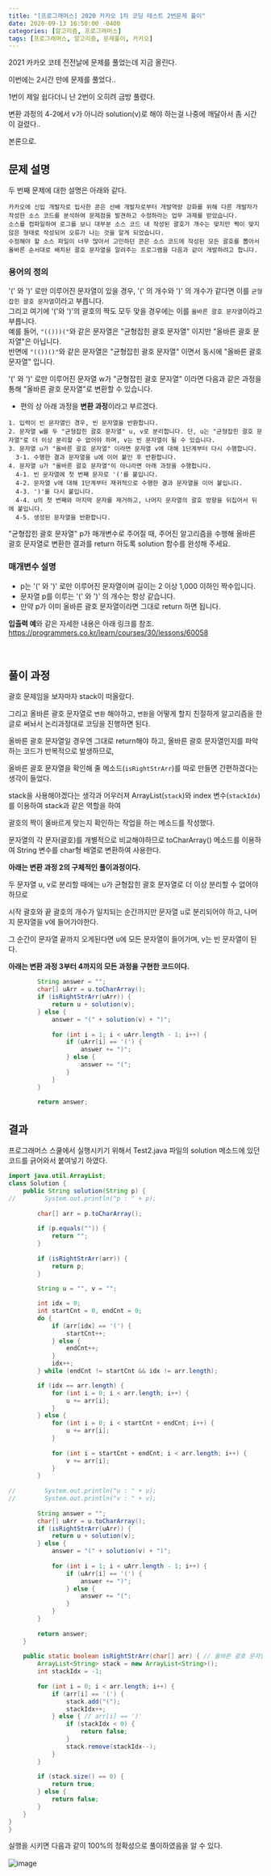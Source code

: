 ```yaml
---
title: "[프로그래머스] 2020 카카오 1차 코딩 테스트 2번문제 풀이"
date: 2020-09-13 16:50:00 -0400
categories: [알고리즘, 프로그래머스]
tags: [프로그래머스, 알고리즘, 문제풀이, 카카오]
--- 
```


2021 카카오 코테 전전날에 문제를 풀었는데 지금 올린다.  

이번에는 2시간 만에 문제를 풀었다..

1번이 제일 쉽다더니 난 2번이 오히려 금방 풀렸다.  

변환 과정의 4-2에서 v가 아니라 solution(v)로 해야 하는걸 나중에 깨달아서 좀 시간이 걸렸다..    

본론으로.  

## 문제 설명  
두 번째 문제에 대한 설명은 아래와 같다.  
```
카카오에 신입 개발자로 입사한 콘은 선배 개발자로부터 개발역량 강화를 위해 다른 개발자가 작성한 소스 코드를 분석하여 문제점을 발견하고 수정하라는 업무 과제를 받았습니다.  
소스를 컴파일하여 로그를 보니 대부분 소스 코드 내 작성된 괄호가 개수는 맞지만 짝이 맞지 않은 형태로 작성되어 오류가 나는 것을 알게 되었습니다.  
수정해야 할 소스 파일이 너무 많아서 고민하던 콘은 소스 코드에 작성된 모든 괄호를 뽑아서 올바른 순서대로 배치된 괄호 문자열을 알려주는 프로그램을 다음과 같이 개발하려고 합니다.  
```
### 용어의 정의  
'(' 와 ')' 로만 이루어진 문자열이 있을 경우, '(' 의 개수와 ')' 의 개수가 같다면 이를 `균형잡힌 괄호 문자열`이라고 부릅니다.  
그리고 여기에 '('와 ')'의 괄호의 짝도 모두 맞을 경우에는 이를 `올바른 괄호 문자열`이라고 부릅니다.  
예를 들어, `"(()))("`와 같은 문자열은 "균형잡힌 괄호 문자열" 이지만 "올바른 괄호 문자열"은 아닙니다.  
반면에 `"(())()"`와 같은 문자열은 "균형잡힌 괄호 문자열" 이면서 동시에 "올바른 괄호 문자열" 입니다.  

'(' 와 ')' 로만 이루어진 문자열 w가 "균형잡힌 괄호 문자열" 이라면 다음과 같은 과정을 통해 "올바른 괄호 문자열"로 변환할 수 있습니다.  

* 편의 상 아래 과정을 **변환 과정**이라고 부르겠다.  
```
1. 입력이 빈 문자열인 경우, 빈 문자열을 반환합니다. 
2. 문자열 w를 두 "균형잡힌 괄호 문자열" u, v로 분리합니다. 단, u는 "균형잡힌 괄호 문자열"로 더 이상 분리할 수 없어야 하며, v는 빈 문자열이 될 수 있습니다. 
3. 문자열 u가 "올바른 괄호 문자열" 이라면 문자열 v에 대해 1단계부터 다시 수행합니다. 
  3-1. 수행한 결과 문자열을 u에 이어 붙인 후 반환합니다. 
4. 문자열 u가 "올바른 괄호 문자열"이 아니라면 아래 과정을 수행합니다. 
  4-1. 빈 문자열에 첫 번째 문자로 '('를 붙입니다. 
  4-2. 문자열 v에 대해 1단계부터 재귀적으로 수행한 결과 문자열을 이어 붙입니다. 
  4-3. ')'를 다시 붙입니다. 
  4-4. u의 첫 번째와 마지막 문자를 제거하고, 나머지 문자열의 괄호 방향을 뒤집어서 뒤에 붙입니다. 
  4-5. 생성된 문자열을 반환합니다.
```
"균형잡힌 괄호 문자열" p가 매개변수로 주어질 때, 주어진 알고리즘을 수행해 올바른 괄호 문자열로 변환한 결과를 return 하도록 solution 함수를 완성해 주세요.  

### 매개변수 설명  
* p는 '(' 와 ')' 로만 이루어진 문자열이며 길이는 2 이상 1,000 이하인 짝수입니다.  
* 문자열 p를 이루는 '(' 와 ')' 의 개수는 항상 같습니다.  
* 만약 p가 이미 올바른 괄호 문자열이라면 그대로 return 하면 됩니다.  

**입출력 예**와 같은 자세한 내용은 아래 링크를 참조.  
https://programmers.co.kr/learn/courses/30/lessons/60058  

<br>

## 풀이 과정  
괄호 문제임을 보자마자 stack이 떠올랐다.  

그리고 올바른 괄호 문자열로 `변환` 해야하고, `변환`을 어떻게 할지 친절하게 알고리즘을 한글로 써놔서 논리과정대로 코딩을 진행하면 된다.  

올바른 괄호 문자열일 경우엔 그대로 return해야 하고, 올바른 괄호 문자열인지를 파악하는 코드가 반복적으로 발생하므로,  

올바른 괄호 문자열을 확인해 줄 메소드(`isRightStrArr`)를 따로 만들면 간편하겠다는 생각이 들었다.  

stack을 사용해야겠다는 생각과 어우러져 ArrayList(`stack`)와 index 변수(`stackIdx`)를 이용하여 stack과 같은 역할을 하여  

괄호의 짝이 올바르게 맞는지 확인하는 작업을 하는 메소드를 작성했다.   

문자열의 각 문자(괄호)를 개별적으로 비교해야하므로 toCharArray() 메소드를 이용하여 String 변수를 char형 배열로 변환하여 사용한다.  

**아래는 변환 과정 2의 구체적인 풀이과정이다.**  

두 문자열 u, v로 분리할 때에는 u가 균형잡힌 괄호 문자열로 더 이상 분리할 수 없어야 하므로  

시작 괄호와 끝 괄호의 개수가 일치되는 순간까지만 문자열 u로 분리되어야 하고, 나머지 문자열을 v에 들어가야한다.  

그 순간이 문자열 끝까지 오게된다면 u에 모든 문자열이 들어가며, v는 빈 문자열이 된다.  

**아래는 변환 과정 3부터 4까지의 모든 과정을 구현한 코드이다.**  

```java
        String answer = "";
        char[] uArr = u.toCharArray();
        if (isRightStrArr(uArr)) {
        	return u + solution(v);
        } else {
        	answer = "(" + solution(v) + ")";
        	
        	for (int i = 1; i < uArr.length - 1; i++) {
        		if (uArr[i] == '(') {
        			answer += ")";
        		} else {
        			answer += "(";
        		}
        	}
        }
        
        return answer;
```


## 결과

프로그래머스 스쿨에서 실행시키기 위해서 Test2.java 파일의 solution 메소드에 있던 코드를 긁어와서 붙여넣기 하였다.

```java
import java.util.ArrayList;
class Solution {
    public String solution(String p) {
//        System.out.println("p : " + p);
    	
    	char[] arr = p.toCharArray();
        
    	if (p.equals("")) {
    		return "";
    	}
    	
        if (isRightStrArr(arr)) {
        	return p;
        }
        
        String u = "", v = "";

        int idx = 0;
        int startCnt = 0, endCnt = 0;
        do {
        	if (arr[idx] == '(') {
        		startCnt++;
        	} else {
        		endCnt++;
        	}
        	idx++;
        } while (endCnt != startCnt && idx != arr.length);

        if (idx == arr.length) {
        	for (int i = 0; i < arr.length; i++) {
        		u += arr[i];
        	}
        } else {
	        for (int i = 0; i < startCnt + endCnt; i++) {
	        	u += arr[i]; 
	        }
	        
	        for (int i = startCnt + endCnt; i < arr.length; i++) {
	        	v += arr[i];
	        }
        }
        
//        System.out.println("u : " + u);
//        System.out.println("v : " + v);
        
        String answer = "";
        char[] uArr = u.toCharArray();
        if (isRightStrArr(uArr)) {
        	return u + solution(v);
        } else {
        	answer = "(" + solution(v) + ")";
        	
        	for (int i = 1; i < uArr.length - 1; i++) {
        		if (uArr[i] == '(') {
        			answer += ")";
        		} else {
        			answer += "(";
        		}
        	}
        }
        
        return answer;
    }
    
    public static boolean isRightStrArr(char[] arr) { // 올바른 괄호 문자열
        ArrayList<String> stack = new ArrayList<String>();
        int stackIdx = -1;
        
        for (int i = 0; i < arr.length; i++) {
        	if (arr[i] == '(') {
        		stack.add("(");
        		stackIdx++;
        	} else { // arr[i] == ')'
        		if (stackIdx < 0) {
        			return false;
        		}
        		stack.remove(stackIdx--);
        	}
        }
        
        if (stack.size() == 0) {
        	return true;
        } else { 
        	return false;
        }
    }
}
}
```  

실행을 시키면 다음과 같이 100%의 정확성으로 풀이하였음을 알 수 있다.<br>  
![image](https://user-images.githubusercontent.com/50273050/92756192-8f832700-f3c7-11ea-94de-e2a21ae53939.png)  
